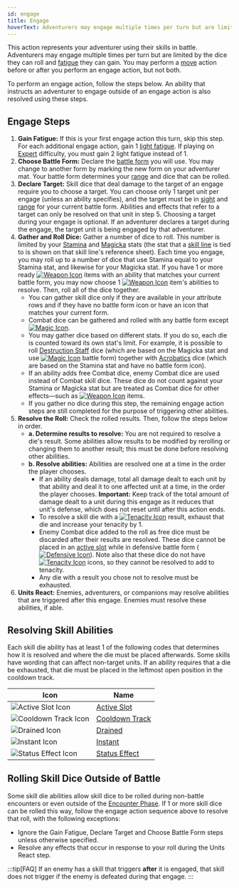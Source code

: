 ```yaml
---
id: engage
title: Engage
hoverText: Adventurers may engage multiple times per turn but are limited by the dice they can roll and [fatigue](/docs/glossary/fatigue) they can gain. You may perform a [move](/docs/battles/adventurer-turn/move) action before or after you perform an engage action, but not both.
---
```


This action represents your adventurer using their skills in battle. Adventurers may engage multiple times per turn but are limited by the dice they can roll and [fatigue](/docs/glossary/fatigue) they can gain. You may perform a [move](/docs/battles/adventurer-turn/move) action before or after you perform an engage action, but not both.

To perform an engage action, follow the steps below. An ability that instructs an adventurer to engage outside of an engage action is also resolved using these steps.

## Engage Steps

1. **Gain Fatigue:** If this is your first engage action this turn, skip this step. For each additional engage action, gain 1 [light fatigue](/docs/glossary/fatigue). If playing on [Expert](/docs/campaign/difficulty-levels/expert) difficulty, you must gain 2 light fatigue instead of 1.
2. **Choose Battle Form:** Declare the [battle form](/docs/battles/battle-forms/) you will use. You may change to another form by marking the new form on your adventurer mat. Your battle form determines your [range](/docs/glossary/range) and dice that can be rolled.
3. **Declare Target:** Skill dice that deal damage to the target of an engage require you to choose a target. You can choose only 1 target unit per engage (unless an ability specifies), and the target must be in [sight](/docs/glossary/sight) and [range](/docs/glossary/range) for your current battle form. Abilities and effects that refer to a target can only be resolved on that unit in step 5. Choosing a target during your engage is optional. If an adventurer declares a target during the engage, the target unit is being engaged by that adventurer.
4. **Gather and Roll Dice:** Gather a number of dice to roll. This number is limited by your [Stamina](/docs/adventurer/stats/stamina) and [Magicka](/docs/adventurer/stats/magicka) stats (the stat that a [skill line](/docs/adventurer/skill-lines/) is tied to is shown on that skill line's reference sheet). Each time you engage, you may roll up to a number of dice that use Stamina equal to your Stamina stat, and likewise for your Magicka stat. If you have 1 or more ready [<img src="/icons/weapon.svg" alt="Weapon Icon" className="icon-svg" />](/docs/adventurer/items/types/weapon) items with an ability that matches your current battle form, you may now choose 1 [<img src="/icons/weapon.svg" alt="Weapon Icon" className="icon-svg" />](/docs/adventurer/items/types/weapon) item's abilities to resolve. Then, roll all of the dice together.
   - You can gather skill dice only if they are available in your attribute rows and if they have no battle form icon or have an icon that matches your current form.
   - Combat dice can be gathered and rolled with any battle form except [<img src="/icons/magic.svg" alt="Magic Icon" className="icon-svg" />](/docs/battles/battle-forms/magic).
   - You may gather dice based on different stats. If you do so, each die is counted toward its own stat's limit. For example, it is possible to roll [Destruction Staff](/docs/adventurer/skill-lines/mage/destruction-staff) dice (which are based on the Magicka stat and use [<img src="/icons/magic.svg" alt="Magic Icon" className="icon-svg" />](/docs/battles/battle-forms/magic) battle form) together with [Acrobatics](/docs/adventurer/skill-lines/thief/acrobatics) dice (which are based on the Stamina stat and have no battle form icon).
   - If an ability adds free Combat dice, enemy Combat dice are used instead of Combat skill dice. These dice do not count against your Stamina or Magicka stat but are treated as Combat dice for other effects—such as [<img src="/icons/weapon.svg" alt="Weapon Icon" className="icon-svg" />](/docs/adventurer/items/types/weapon) items.
   - If you gather no dice during this step, the remaining engage action steps are still completed for the purpose of triggering other abilities.
5. **Resolve the Roll:** Check the rolled results. Then, follow the steps below in order.
   - **a. Determine results to resolve:** You are not required to resolve a die's result. Some abilities allow results to be modified by rerolling or changing them to another result; this must be done before resolving other abilities.
   - **b. Resolve abilities:** Abilities are resolved one at a time in the order the player chooses.
     - If an ability deals damage, total all damage dealt to each unit by that ability and deal it to one affected unit at a time, in the order the player chooses. **Important:** Keep track of the total amount of damage dealt to a unit during this engage as it reduces that unit's defense, which does not reset until after this action ends.
     - To resolve a skill die with a [<img src="/icons/tenacity.svg" alt="Tenacity Icon" className="icon-svg"/>](/docs/glossary/tenacity) result, exhaust that die and increase your tenacity by 1.
     - Enemy Combat dice added to the roll as free dice must be discarded after their results are resolved. These dice cannot be placed in an [active slot](/docs/glossary/active-slot) while in defensive battle form ([<img src="/icons/defensive.svg" alt="Defensive Icon" className="icon-svg" />](/docs/battles/battle-forms/defensive)). Note also that these dice do not have [<img src="/icons/tenacity.svg" alt="Tenacity Icon" className="icon-svg"/>](/docs/glossary/tenacity) icons, so they cannot be resolved to add to tenacity.
     - Any die with a result you chose not to resolve must be exhausted.
6. **Units React:** Enemies, adventurers, or companions may resolve abilities that are triggered after this engage. Enemies must resolve these abilities, if able.

## Resolving Skill Abilities

Each skill die ability has at least 1 of the following codes that determines how it is resolved and where the die must be placed afterwards. Some skills have wording that can affect non-target units. If an ability requires that a die be exhausted, that die must be placed in the leftmost open position in the cooldown track.

| Icon                                                              | Name                                            |
| ----------------------------------------------------------------- | ----------------------------------------------- |
| <img src="/icons/active-slot.svg" alt="Active Slot Icon" />       | [Active Slot](/docs/glossary/active-slot)       |
| <img src="/icons/cooldown-track.svg" alt="Cooldown Track Icon" /> | [Cooldown Track](/docs/glossary/cooldown-track) |
| <img src="/icons/drained.svg" alt="Drained Icon" />               | [Drained](/docs/glossary/drained)               |
| <img src="/icons/instant.svg" alt="Instant Icon" />               | [Instant](/docs/glossary/instant)               |
| <img src="/icons/status-effect.svg" alt="Status Effect Icon" />   | [Status Effect](/docs/glossary/status-effect)   |

## Rolling Skill Dice Outside of Battle

Some skill die abilities allow skill dice to be rolled during non-battle encounters or even outside of the [Encounter Phase](/docs/campaign/day/encounter-phase). If 1 or more skill dice can be rolled this way, follow the engage action sequence above to resolve that roll, with the following exceptions:

- Ignore the Gain Fatigue, Declare Target and Choose Battle Form steps unless otherwise specified.
- Resolve any effects that occur in response to your roll during the Units React step.

:::tip[FAQ]
If an enemy has a skill that triggers **after** it is engaged, that skill does not trigger if the enemy is defeated during that engage.
:::
